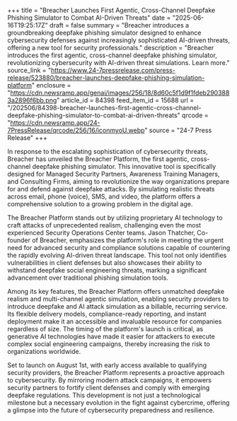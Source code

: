+++
title = "Breacher Launches First Agentic, Cross-Channel Deepfake Phishing Simulator to Combat AI-Driven Threats"
date = "2025-06-16T19:25:17Z"
draft = false
summary = "Breacher introduces a groundbreaking deepfake phishing simulator designed to enhance cybersecurity defenses against increasingly sophisticated AI-driven threats, offering a new tool for security professionals."
description = "Breacher introduces the first agentic, cross-channel deepfake phishing simulator, revolutionizing cybersecurity with AI-driven threat simulations. Learn more."
source_link = "https://www.24-7pressrelease.com/press-release/523880/breacher-launches-deepfake-phishing-simulation-platform"
enclosure = "https://cdn.newsramp.app/genai/images/256/18/8d60c5f1d9f1fdeb2903883a2896f6bb.png"
article_id = 84398
feed_item_id = 15688
url = "/202506/84398-breacher-launches-first-agentic-cross-channel-deepfake-phishing-simulator-to-combat-ai-driven-threats"
qrcode = "https://cdn.newsramp.app/24-7PressRelease/qrcode/256/16/iconmyoU.webp"
source = "24-7 Press Release"
+++

<p>In response to the escalating sophistication of cybersecurity threats, Breacher has unveiled the Breacher Platform, the first agentic, cross-channel deepfake phishing simulator. This innovative tool is specifically designed for Managed Security Partners, Awareness Training Managers, and Consulting Firms, aiming to revolutionize the way organizations prepare for and defend against deepfake attacks. By simulating realistic threats across email, phone (voice), SMS, and video, the platform offers a comprehensive solution to a growing problem in the digital age.</p><p>The Breacher Platform stands out by utilizing proprietary AI technology to craft attacks of unprecedented realism, challenging even the most experienced Security Operations Center teams. Jason Thatcher, Co-founder of Breacher, emphasizes the platform's role in meeting the urgent need for advanced security and compliance solutions capable of countering the rapidly evolving AI-driven threat landscape. This tool not only identifies vulnerabilities in client defenses but also showcases their ability to withstand deepfake social engineering threats, marking a significant advancement over traditional phishing simulation tools.</p><p>Among its key features, the Breacher Platform offers unmatched deepfake realism and multi-channel agentic simulation, enabling security providers to introduce deepfake and AI attack simulation as a billable, recurring service. Its flexible delivery models, compliance-ready reporting, and instant deployment make it an accessible and invaluable resource for companies regardless of size. The timing of the platform's launch is critical, as generative AI technologies have made it easier for attackers to execute complex social engineering campaigns, thereby increasing the risk to organizations worldwide.</p><p>Set to launch on August 1st, with early access available to qualifying security providers, the Breacher Platform represents a proactive approach to cybersecurity. By mirroring modern attack campaigns, it empowers security partners to fortify client defenses and comply with emerging deepfake regulations. This development is not just a technological milestone but a necessary evolution in the fight against cybercrime, offering a glimpse into the future of cybersecurity preparedness and resilience.</p>
